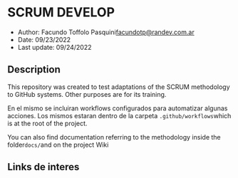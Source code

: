 # SCRUM DEVELOP

-   Author: Facundo Toffolo Pasquini[facundotp@randev.com.ar](mailto:facundotp@randev.com.ar)
-   Date: 09/23/2022
-   Last update: 09/24/2022

## Description

This repository was created to test adaptations of the SCRUM methodology to GitHub systems.
Other purposes are for its training.

En el mismo se incluiran workflows configurados para automatizar algunas acciones. Los mismos estaran dentro de la carpeta 
`.github/workflows`which is at the root of the project.

You can also find documentation referring to the methodology inside the folder`docs/`and on the project Wiki

## Links de interes
